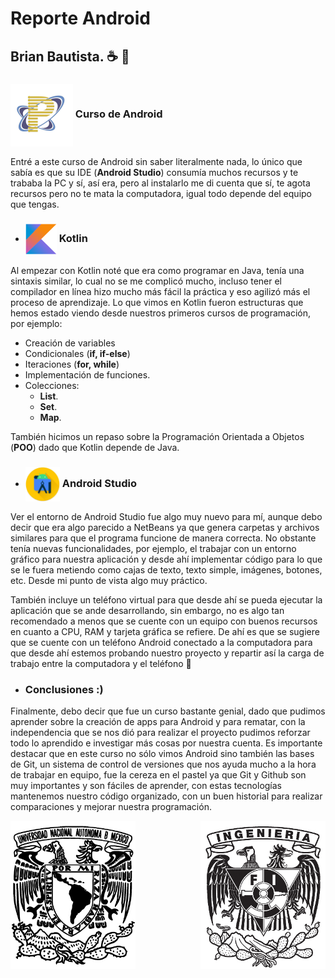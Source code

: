 # Reporte Android 

## Brian Bautista. ☕️ 🥞

### <img src="img/proteco.png" align = "center"  width="100"> Curso de Android 

Entré a este curso de Android sin saber literalmente nada, lo único que sabía es que su IDE (**Android Studio**) consumía muchos recursos y te trababa la PC y sí, así era, pero al instalarlo me di cuenta que sí, te agota recursos pero no te mata la computadora, igual todo depende del equipo que tengas.

- ### <img src="img/kotlin-logo.png" align = "center"  width="50"> Kotlin 

Al empezar con Kotlin noté que era como programar en Java, tenía una sintaxis similar, lo cual no se me complicó mucho, incluso tener el compilador en línea hizo mucho más fácil la práctica y eso agilizó más el proceso de aprendizaje.
Lo que vimos en Kotlin fueron estructuras que hemos estado viendo desde nuestros primeros cursos de programación, por ejemplo:

- Creación de variables
- Condicionales (**if, if-else**)
- Iteraciones (**for, while**)
- Implementación de funciones.
- Colecciones:
    - **List**.
    - **Set**.
    - **Map**.

También hicimos un repaso sobre la Programación Orientada a Objetos (**POO**) dado que Kotlin depende de Java.

- ### <img src="img/as.jpg" align = "center"  width="55"> Android Studio 

Ver el entorno de Android Studio fue algo muy nuevo para mí, aunque debo decir que era algo parecido a NetBeans ya que genera carpetas y archivos similares para que el programa funcione de manera correcta. No obstante tenía nuevas funcionalidades, por ejemplo, el trabajar con un entorno gráfico para nuestra aplicación y desde ahí implementar código para lo que se le fuera metiendo como cajas de texto, texto simple, imágenes, botones, etc. Desde mi punto de vista algo muy práctico.

También incluye un teléfono virtual para que desde ahí se pueda ejecutar la aplicación que se ande desarrollando, sin embargo, no es algo tan recomendado a menos que se cuente con un equipo con buenos recursos en cuanto a CPU, RAM y tarjeta gráfica se refiere. De ahí es que se sugiere que se cuente con un teléfono Android conectado a la computadora para que desde ahí estemos probando nuestro proyecto y repartir así la carga de trabajo entre la computadora y el teléfono 📱

- ### Conclusiones :)

Finalmente, debo decir que fue un curso bastante genial, dado que pudimos aprender sobre la creación de apps para Android y para rematar, con la independencia que se nos dió para realizar el proyecto pudimos reforzar todo lo aprendido e investigar más cosas por nuestra cuenta. Es importante destacar que en este curso no sólo vimos Android sino también las bases de Git, un sistema de control de versiones que nos ayuda mucho a la hora de trabajar en equipo, fue la cereza en el pastel ya que Git y Github son muy importantes y son fáciles de aprender, con estas tecnologías mantenemos nuestro código organizado, con un buen historial para realizar comparaciones y mejorar nuestra programación.

<img src="img/escudounam_negro.jpg" align = "left"  width="200">

<img src="img/escudofi_negro.jpg" align = "right"  width="200">